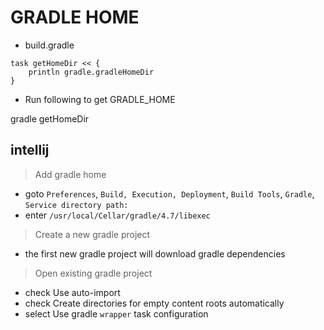 # GRADLE HOME

- build.gradle

```
task getHomeDir << {
    println gradle.gradleHomeDir
}
```

- Run following to get GRADLE_HOME

gradle getHomeDir

## intellij

> Add gradle home

- goto `Preferences`, `Build, Execution, Deployment`, `Build Tools`, `Gradle`, `Service directory path:`
- enter `/usr/local/Cellar/gradle/4.7/libexec`

> Create a new gradle project

- the first new gradle project will download gradle dependencies

> Open existing gradle project

- check Use auto-import
- check Create directories for empty content roots automatically
- select Use gradle `wrapper` task configuration
